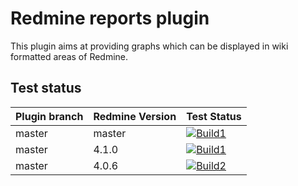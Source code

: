 # Redmine reports plugin

This plugin aims at providing graphs which can be displayed in wiki formatted areas of Redmine.

Test status
------------

|Plugin branch| Redmine Version   | Test Status       |
|-------------|-------------------|-------------------|
|master       | master            | [![Build1][1]][5] |  
|master       | 4.1.0             | [![Build1][2]][5] |  
|master       | 4.0.6             | [![Build2][3]][5] |

[1]: https://travis-matrix-badges.herokuapp.com/repos/jbbarth/redmine_reports/branches/master/1
[2]: https://travis-matrix-badges.herokuapp.com/repos/jbbarth/redmine_reports/branches/master/2
[3]: https://travis-matrix-badges.herokuapp.com/repos/jbbarth/redmine_reports/branches/master/3
[5]: https://travis-ci.com/jbbarth/redmine_reports
